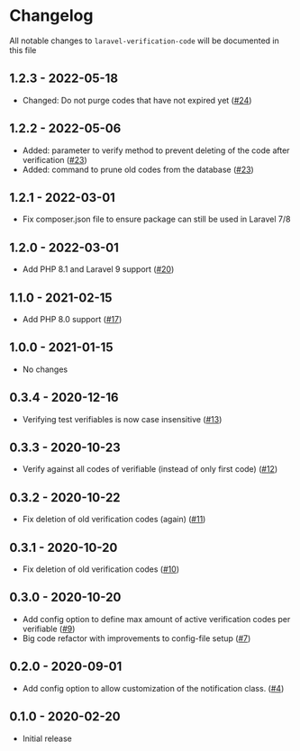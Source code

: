 # Changelog

All notable changes to `laravel-verification-code` will be documented in this file

## 1.2.3 - 2022-05-18

- Changed: Do not purge codes that have not expired yet ([#24](https://github.com/nextapps-be/laravel-verification-code/pull/24))

## 1.2.2 - 2022-05-06

- Added: parameter to verify method to prevent deleting of the code after verification ([#23](https://github.com/nextapps-be/laravel-verification-code/pull/23))
- Added: command to prune old codes from the database ([#23](https://github.com/nextapps-be/laravel-verification-code/pull/23))

## 1.2.1 - 2022-03-01

 - Fix composer.json file to ensure package can still be used in Laravel 7/8

## 1.2.0 - 2022-03-01

 - Add PHP 8.1 and Laravel 9 support ([#20](https://github.com/nextapps-be/laravel-verification-code/pull/20))

## 1.1.0 - 2021-02-15

 - Add PHP 8.0 support ([#17](https://github.com/nextapps-be/laravel-verification-code/pull/17))

## 1.0.0 - 2021-01-15

 - No changes

## 0.3.4 - 2020-12-16

- Verifying test verifiables is now case insensitive ([#13](https://github.com/nextapps-be/laravel-verification-code/pull/13))

## 0.3.3 - 2020-10-23

- Verify against all codes of verifiable (instead of only first code) ([#12](https://github.com/nextapps-be/laravel-verification-code/pull/12))

## 0.3.2 - 2020-10-22

- Fix deletion of old verification codes (again) ([#11](https://github.com/nextapps-be/laravel-verification-code/pull/11))

## 0.3.1 - 2020-10-20

- Fix deletion of old verification codes ([#10](https://github.com/nextapps-be/laravel-verification-code/pull/10))

## 0.3.0 - 2020-10-20

- Add config option to define max amount of active verification codes per verifiable ([#9](https://github.com/nextapps-be/laravel-verification-code/pull/9))
- Big code refactor with improvements to config-file setup ([#7](https://github.com/nextapps-be/laravel-verification-code/pull/7))

## 0.2.0 - 2020-09-01

- Add config option to allow customization of the notification class. ([#4](https://github.com/nextapps-be/laravel-verification-code/pull/4))

## 0.1.0 - 2020-02-20

- Initial release
